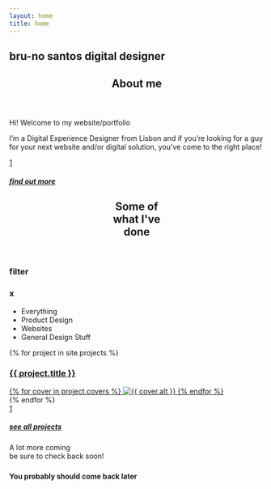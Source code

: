 ```yaml
---
layout: home
title: home
---
```

<section title="name" id="name">
    <h1>bru-no santos digital designer</h1>
</section>
<section title="sobre" id="sobre">
    <header>
        <h2 class="titulo-bloco hidden">About me</h2>
    </header>
    <p>Hi! Welcome to my website/portfolio</p>
    <p>I’m a Digital Experience Designer from Lisbon and if you’re looking for a guy for your next website and/or digital solution, you’ve come to the right place!</p>
    <a href="about" class="button button-forward center">
        <div class="arrow">
            <span>1</span>
        </div>
        <h5>find out more</h5>
    </a>
</section>

<section title="Some of what I've done" id="projects">
    <header>
        <h2 class="titulo-bloco">Some of<br>what I've<br>done</h2>
    </header>
    <aside class="filter">
        <h3 class="filter-open">filter</h3>
        <h3 class="filter-close">x</h3>
        <ul class="filter-options">
            <li id="everything" class="filter-selected">Everything</li>
            <li id="product">Product Design</li>
            <li id="websites">Websites</li>
            <li id="general">General Design Stuff</li>
        </ul>
    </aside>
    <div id="bloco-work">
        {% for project in site.projects %}
        <a href="{{ site.baseurl }}/projects/{{ project.slug }}" class=" project {{ project.slug }} filter-{{ project.category }}">
            <article>
                <h3>{{ project.title }}</h3>
                {% for cover in project.covers %}
                <img class="lazy" data-src="{{ cover.url }}" alt="{{ cover.alt }}">
                {% endfor %}
            </article>
        </a>
        {% endfor %}
    </div>
    <footer>
        <a href="projects" class="button button-forward center">
            <div class="arrow">
                <span>1</span>
            </div>
            <h5>see all projects</h5>
        </a>
        <p>A lot more coming<br>be sure to check back soon!</p>
    </footer>
</section>

<section title="Countdown" id="timer">
    <div class="wrapper">
        <div class="countdown">
            <h3 class="hours"></h3>
            <h3 class="minutes"></h3>
            <h3 class="seconds"></h3>
        </div>
        <h4>You probably should come back later</h4>
    </div>
</section>

<script language="javascript" type="text/javascript" src="{{ "/assets/js/home.js" | relative_url }}"></script>
<script language="javascript" type="text/javascript" src="{{ "/assets/js/filter.js" | relative_url }}"></script>
